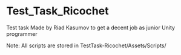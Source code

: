 # Test_Task_Ricochet
Test task Made by Riad Kasumov to get a decent job as junior Unity programmer

Note: All scripts are stored in TestTask-Ricochet/Assets/Scripts/
